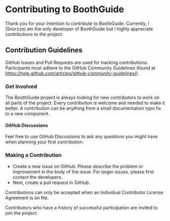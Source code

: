 Contributing to BoothGuide
============================

Thank you for your intention to contribute to BoothGuide. Currently, I (Snorzze) am the only developer of BoothGuide but I highly appreciate contributions to the project.

## Contribution Guidelines

GitHub Issues and Pull Requests are used for tracking contributions. Participants must adhere to the GitHub Community Guidelines (found at https://help.github.com/articles/github-community-guidelines/).

### Get Involved

The BoothGuide project is always looking for new contributors to work on all parts of the project. 
Every contribution is welcome and needed to make it better. A contribution can be anything from a small documentation typo fix to a new component.

#### GitHub Discussions

Feel free to use GitHub Discussions to ask any questions you might have when planning your first contribution.

### Making a Contribution

- Create a new issue on GitHub. Please describe the problem or improvement in the body of the issue. For larger issues, please first contact the developers.
- Next, create a pull request in GitHub. 

Contributions can only be accepted when an Individual Contributor License Agreement is on file.

Contributors who have a history of successful participation are invited to join the project.

